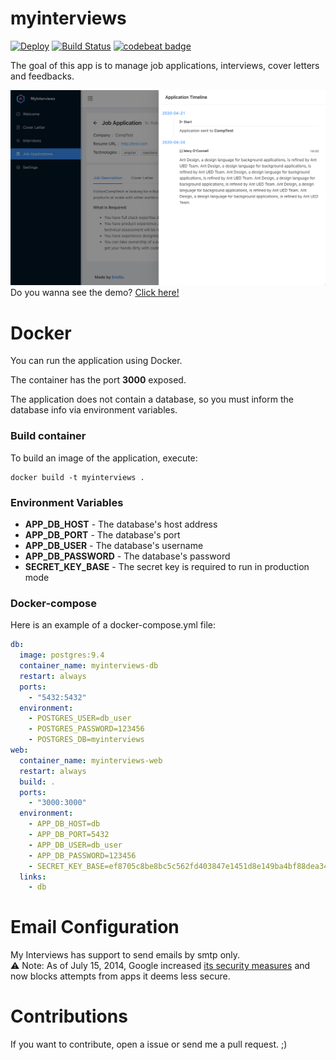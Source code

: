 myinterviews 
=============
[![Deploy](https://www.herokucdn.com/deploy/button.svg)](https://heroku.com/deploy)
[![Build Status](https://circleci.com/gh/emilio2hd/myinterviews.svg?style=shield)](https://app.circleci.com/pipelines/github/emilio2hd/myinterviews)
[![codebeat badge](https://codebeat.co/badges/ef8d86f7-cf6c-4726-bd2d-4bac89cc62c1)](https://codebeat.co/projects/github-com-emilio2hd-myinterviews-master)

The goal of this app is to manage job applications, interviews, cover letters and feedbacks.
 
![Template](./docs/images/interviews.png)
Do you wanna see the demo? [Click here!](https://myinterviews.herokuapp.com/)
 
# Docker
You can run the application using Docker.

The container has the port **3000** exposed.

The application does not contain a database, so you must inform the database info via environment variables.

### Build container

To build an image of the application, execute:
```
docker build -t myinterviews .
```

### Environment Variables

* **APP_DB_HOST** - The database's host address
* **APP_DB_PORT** - The database's port
* **APP_DB_USER** - The database's username
* **APP_DB_PASSWORD** - The database's password
* **SECRET_KEY_BASE** - The secret key is required to run in production mode

### Docker-compose
Here is an example of a docker-compose.yml file:

```yml
db:
  image: postgres:9.4
  container_name: myinterviews-db
  restart: always
  ports:
    - "5432:5432"
  environment:
    - POSTGRES_USER=db_user
    - POSTGRES_PASSWORD=123456
    - POSTGRES_DB=myinterviews
web:
  container_name: myinterviews-web
  restart: always
  build: .
  ports:
    - "3000:3000"
  environment:
    - APP_DB_HOST=db
    - APP_DB_PORT=5432
    - APP_DB_USER=db_user
    - APP_DB_PASSWORD=123456
    - SECRET_KEY_BASE=ef8705c8be8bc5c562fd403847e1451d8e149ba4bf88dea34c7e0c99fc55556d3ea3e0619b24ff7399f19c3c0e7798b62ffe643e8a6911cee982e7143ef0e262
  links:
    - db
```

# Email Configuration
My Interviews has support to send emails by smtp only.  
:warning: Note: As of July 15, 2014, Google increased [its security measures](https://support.google.com/accounts/answer/6010255) 
and now blocks attempts from apps it deems less secure.

# Contributions
If you want to contribute, open a issue or send me a pull request. ;)